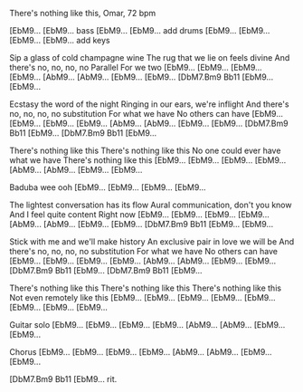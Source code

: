 There's nothing like this, Omar, 72 bpm

[EbM9... [EbM9... bass
[EbM9... [EbM9... add drums
[EbM9... [EbM9... [EbM9... [EbM9... add keys

Sip a glass of cold champagne wine
The rug that we lie on feels divine
And there's no, no, no, no
Parallel
For we two
[EbM9... [EbM9... [EbM9... [EbM9...
[AbM9... [AbM9... [EbM9... [EbM9...
[DbM7.Bm9 Bb11    [EbM9... [EbM9...

Ecstasy the word of the night
Ringing in our ears, we're inflight
And there's no, no, no, no substitution
For what we have
No others can have
[EbM9... [EbM9... [EbM9... [EbM9...
[AbM9... [AbM9... [EbM9... [EbM9...
[DbM7.Bm9 Bb11    [EbM9... [DbM7.Bm9 Bb11    [EbM9...

There's nothing like this
There's nothing like this
No one could ever have what we have
There's nothing like this
[EbM9... [EbM9... [EbM9... [EbM9...
[AbM9... [AbM9... [EbM9... [EbM9...

Baduba wee ooh
[EbM9... [EbM9... [EbM9... [EbM9...

The lightest conversation has its flow
Aural communication, don't you know
And I feel quite content
Right now
[EbM9... [EbM9... [EbM9... [EbM9...
[AbM9... [AbM9... [EbM9... [EbM9...
[DbM7.Bm9 Bb11    [EbM9... [EbM9...

Stick with me and we'll make history
An exclusive pair in love we will be
And there's no, no, no, no substitution
For what we have
No others can have
[EbM9... [EbM9... [EbM9... [EbM9...
[AbM9... [AbM9... [EbM9... [EbM9...
[DbM7.Bm9 Bb11    [EbM9... [DbM7.Bm9 Bb11    [EbM9...

There's nothing like this
There's nothing like this
There's nothing like this
Not even remotely like this
[EbM9... [EbM9... [EbM9... [EbM9...
[EbM9... [EbM9... [EbM9... [EbM9...

Guitar solo
[EbM9... [EbM9... [EbM9... [EbM9...
[AbM9... [AbM9... [EbM9... [EbM9...

Chorus
[EbM9... [EbM9... [EbM9... [EbM9...
[AbM9... [AbM9... [EbM9... [EbM9...

[DbM7.Bm9 Bb11    [EbM9... rit.

